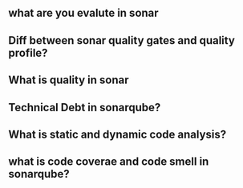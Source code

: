 ## what are you evalute in sonar

## Diff between sonar quality gates and quality profile?

## What is quality in sonar

## Technical Debt in sonarqube?

## What is static and dynamic code analysis?

## what is code coverae and code smell in sonarqube?
